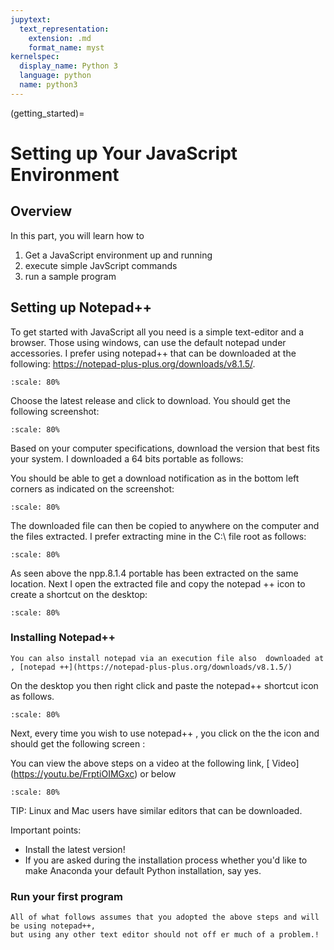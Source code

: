```yaml
---
jupytext:
  text_representation:
    extension: .md
    format_name: myst
kernelspec:
  display_name: Python 3
  language: python
  name: python3
---
```


(getting_started)=

# Setting up Your JavaScript Environment

## Overview

In this part, you will learn how to

1.  Get a JavaScript environment up and running
2.  execute simple JavScript commands
3.  run a sample program


## Setting up Notepad++ 

To get started with JavaScript all you need is a simple text-editor and a browser. 
Those using windows, can use the default notepad under accessories. I prefer using notepad++ 
that can be downloaded at the following: https://notepad-plus-plus.org/downloads/v8.1.5/.


```{figure} /_static/lecture_specific/getting_started/1.png
:scale: 80%
```


Choose the latest release and click to download. You should get the following screenshot:

```{figure} /_static/lecture_specific/getting_started/2.png
:scale: 80%
```

Based on your computer specifications, download the version that best fits your system.
I downloaded a 64 bits portable as follows: 

You should be able to get a download notification as in the bottom left corners as indicated on the screenshot:

```{figure} /_static/lecture_specific/getting_started/3.png
:scale: 80%
```

The downloaded file can then be copied to anywhere on the computer and  the files extracted. 
I prefer extracting mine in the C:\ file root as follows:

```{figure} /_static/lecture_specific/getting_started/4.png
:scale: 80%
```

As seen above the npp.8.1.4 portable has been extracted on the same location.
Next I open the extracted file and copy the notepad ++ icon to create a shortcut on the desktop:

```{figure} /_static/lecture_specific/getting_started/5.png
:scale: 80%
```

### Installing Notepad++

```{note}
You can also install notepad via an execution file also  downloaded at , [notepad ++](https://notepad-plus-plus.org/downloads/v8.1.5/)
```

On the desktop you then right click and paste the notepad++ shortcut icon as follows.

```{figure} /_static/lecture_specific/getting_started/6.png
:scale: 80%
```

Next, every time you wish to use notepad++ , you click on the the icon and should get the following screen :

You can view the above steps on a video at the following link, [ Video] (https://youtu.be/FrptiOIMGxc) or below

```{figure} [![IMAGE ALT TEXT](/_static/lecture_specific/getting_started/you.png)](https://youtu.be/FrptiOIMGxc "Video Title")
:scale: 80%
```

TIP: Linux and Mac users have similar editors that can be downloaded. 

Important points:

-   Install the latest version!
-   If you are asked during the installation process whether you\'d like
    to make Anaconda your default Python installation, say yes.
	
	 


### Run your first program



```{note}
All of what follows assumes that you adopted the above steps and will be using notepad++,
but using any other text editor should not off er much of a problem.!
```
